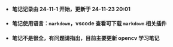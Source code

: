 - #### 笔记记录由 24-11-1 开始，更新于 24-11-23 20:01
- #### 笔记使用语言：`markdown`，vscode 查看可下载 `markdown` 相关插件
- #### 笔记不是很全，有问题请指出，目前主要更新 opencv 学习笔记